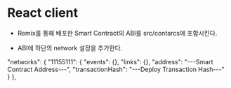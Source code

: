 # React client

- Remix를 통해 배포한 Smart Contract의 ABI를 src/contarcs에 포함시킨다.

- ABI에 하단의 network 설정을 추가한다.

"networks": {
		"11155111": {
		  "events": {},
		  "links": {},
		  "address": "---Smart Contract Address---",
		  "transactionHash": "---Deploy Transaction Hash---"
		}
	},
